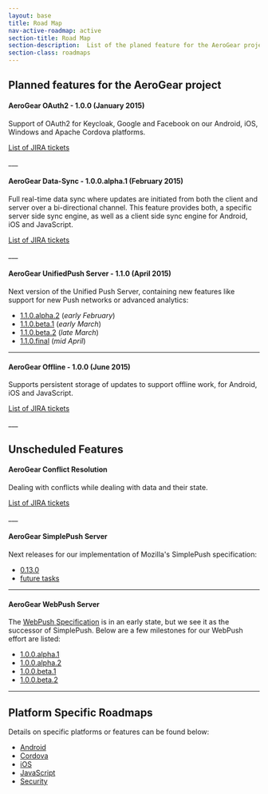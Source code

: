```yaml
---
layout: base
title: Road Map
nav-active-roadmap: active
section-title: Road Map
section-description:  List of the planed feature for the AeroGear project
section-class: roadmaps
---
```


<h2 id="plans">Planned features for the AeroGear project</h2>

#### <i class="fa fa-shield"></i> AeroGear OAuth2 - 1.0.0 (January 2015)
Support of OAuth2 for Keycloak, Google and Facebook on our Android, iOS, Windows and Apache Cordova platforms.
<p><a href="https://issues.jboss.org/browse/AGSEC-180" class="btn btn-primary">List of JIRA tickets</a></p>
___

#### <i class="fa fa-refresh"></i> AeroGear Data-Sync - 1.0.0.alpha.1 (February 2015)
Full real-time data sync where updates are initiated from both the client and server over a bi-directional channel. This feature provides both, a specific server side sync engine, as well as a client side sync engine for Android, iOS and JavaScript.
<p><a href="https://issues.jboss.org/issues/?filter=12323088" class="btn btn-primary">List of JIRA tickets</a></p>
___

#### <i class="fa fa-paper-plane"></i> AeroGear UnifiedPush Server - 1.1.0 (April 2015)
Next version of the Unified Push Server, containing new features like support for new Push networks or advanced analytics:

* [1.1.0.alpha.2](https://issues.jboss.org/browse/AGPUSH/fixforversion/12326455/?selectedTab=com.atlassian.jira.jira-projects-plugin:version-issues-panel) (_early February_)
* [1.1.0.beta.1](https://issues.jboss.org/browse/AGPUSH/fixforversion/12326579/?selectedTab=com.atlassian.jira.jira-projects-plugin:version-issues-panel)  (_early March_)
* [1.1.0.beta.2](https://issues.jboss.org/browse/AGPUSH/fixforversion/12326578/?selectedTab=com.atlassian.jira.jira-projects-plugin:version-issues-panel)  (_late March_)
* [1.1.0.final](https://issues.jboss.org/browse/AGPUSH/fixforversion/12326301/?selectedTab=com.atlassian.jira.jira-projects-plugin:version-issues-panel)   (_mid April_)

___

#### <i class="fa fa-rocket"></i> AeroGear Offline - 1.0.0 (June 2015)
Supports persistent storage of updates to support offline work, for Android, iOS and JavaScript.
<p><a href="https://issues.jboss.org/browse/AEROGEAR-981" class="btn btn-primary">List of JIRA tickets</a></p>
___



<h2 id="unscheduled">Unscheduled Features</h2>

#### <i class="fa fa-refresh"></i> AeroGear Conflict Resolution
Dealing with conflicts while dealing with data and their state.
<p><a href="https://issues.jboss.org/browse/AEROGEAR-1560" class="btn btn-primary">List of JIRA tickets</a></p>
___

#### <i class="fa fa-paper-plane"></i> AeroGear SimplePush Server
Next releases for our implementation of Mozilla's SimplePush specification:

* [0.13.0](https://issues.jboss.org/browse/AGPUSH/fixforversion/12326562/?selectedTab=com.atlassian.jira.jira-projects-plugin:version-issues-panel)
* [future tasks](https://issues.jboss.org/browse/AGPUSH/fixforversion/12326563/?selectedTab=com.atlassian.jira.jira-projects-plugin:version-issues-panel)

___

#### <i class="fa fa-paper-plane"></i> AeroGear WebPush Server
The [WebPush Specification](https://tools.ietf.org/html/draft-thomson-webpush-http2) is in an early state, but we see it as the successor of SimplePush. Below are a few milestones for our WebPush effort are listed:

* [1.0.0.alpha.1](https://issues.jboss.org/browse/AGPUSH/fixforversion/12326564/?selectedTab=com.atlassian.jira.jira-projects-plugin:version-issues-panel)
* [1.0.0.alpha.2](https://issues.jboss.org/browse/AGPUSH/fixforversion/12326565/?selectedTab=com.atlassian.jira.jira-projects-plugin:version-issues-panel)
* [1.0.0.beta.1](https://issues.jboss.org/browse/AGPUSH/fixforversion/12326566/?selectedTab=com.atlassian.jira.jira-projects-plugin:version-issues-panel)
* [1.0.0.beta.2](https://issues.jboss.org/browse/AGPUSH/fixforversion/12326567/?selectedTab=com.atlassian.jira.jira-projects-plugin:version-issues-panel)

___



<h2 id="specific">Platform Specific Roadmaps</h2>

Details on specific platforms or features can be found below:

* [Android](https://issues.jboss.org/browse/AGDROID/?selectedTab=com.atlassian.jira.jira-projects-plugin:roadmap-panel)
* [Cordova](https://issues.jboss.org/browse/AGCORDOVA/?selectedTab=com.atlassian.jira.jira-projects-plugin:roadmap-panel)
* [iOS](https://issues.jboss.org/browse/AGIOS/?selectedTab=com.atlassian.jira.jira-projects-plugin:roadmap-panel)
* [JavaScript](https://issues.jboss.org/browse/AGJS/?selectedTab=com.atlassian.jira.jira-projects-plugin:roadmap-panel)
* [Security](https://issues.jboss.org/browse/agsec/?selectedTab=com.atlassian.jira.jira-projects-plugin:roadmap-panel)
